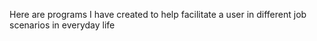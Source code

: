 Here are programs I have created to help facilitate a user in different job scenarios in everyday life
